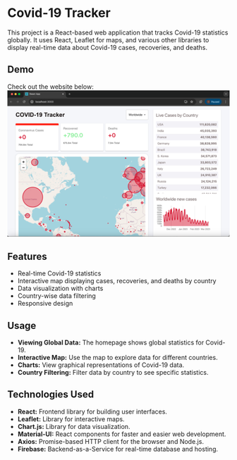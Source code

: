 # Covid-19 Tracker

This project is a React-based web application that tracks Covid-19 statistics globally. It uses React, Leaflet for maps, and various other libraries to display real-time data about Covid-19 cases, recoveries, and deaths.


## Demo

Check out the website below:
![Example Image](Demo.png)


## Features

- Real-time Covid-19 statistics
- Interactive map displaying cases, recoveries, and deaths by country
- Data visualization with charts
- Country-wise data filtering
- Responsive design


## Usage

- **Viewing Global Data:** The homepage shows global statistics for Covid-19.
- **Interactive Map:** Use the map to explore data for different countries.
- **Charts:** View graphical representations of Covid-19 data.
- **Country Filtering:** Filter data by country to see specific statistics.

## Technologies Used

- **React:** Frontend library for building user interfaces.
- **Leaflet:** Library for interactive maps.
- **Chart.js:** Library for data visualization.
- **Material-UI:** React components for faster and easier web development.
- **Axios:** Promise-based HTTP client for the browser and Node.js.
- **Firebase:** Backend-as-a-Service for real-time database and hosting.

